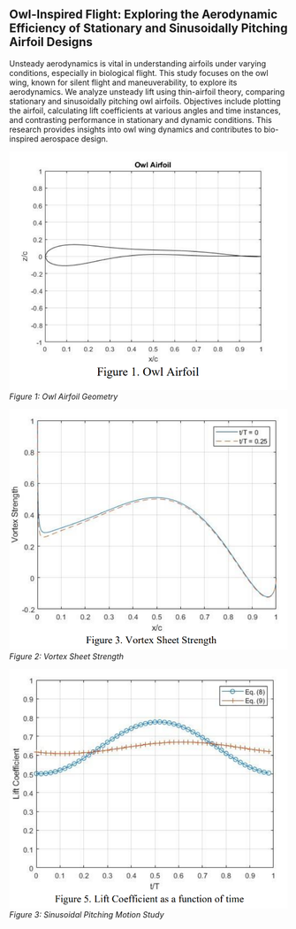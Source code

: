 ## Owl-Inspired Flight: Exploring the Aerodynamic Efficiency of Stationary and Sinusoidally Pitching Airfoil Designs
Unsteady aerodynamics is vital in understanding airfoils under varying conditions, especially in biological flight. This study focuses on the owl wing, known for silent flight and maneuverability, to explore its aerodynamics. We analyze unsteady lift using thin-airfoil theory, comparing stationary and sinusoidally pitching owl airfoils. Objectives include plotting the airfoil, calculating lift coefficients at various angles and time instances, and contrasting performance in stationary and dynamic conditions. This research provides insights into owl wing dynamics and contributes to bio-inspired aerospace design.

![Owl Airfoil Geometry](/assets/images/Owl_airfoil_geometry.PNG)  
*Figure 1: Owl Airfoil Geometry*

![Lift Coefficient Analysis](/assets/images/Vortex_sheet_strength.PNG)  
*Figure 2: Vortex Sheet Strength*

![Sinusoidal Pitching Motion Study](/assets/images/Sinusoidal_Pitching_Motion_Study.PNG)  
*Figure 3: Sinusoidal Pitching Motion Study*